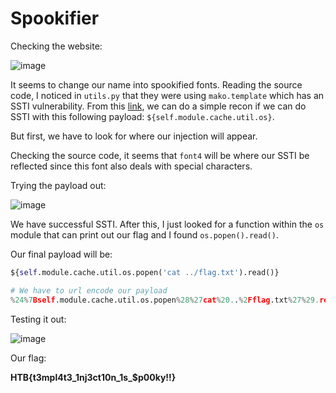 # Spookifier

Checking the website:

![image](https://user-images.githubusercontent.com/86394721/198368857-7095ea17-7326-444b-b416-7fb59a7a4fa6.png)


It seems to change our name into spookified fonts. Reading the source code, I noticed in `utils.py` that they were using `mako.template` which has an SSTI vulnerability. From this [link](https://podalirius.net/en/articles/python-context-free-payloads-in-mako-templates/), we can do a simple recon if we can do SSTI with this following payload: `${self.module.cache.util.os}`.

But first, we have to look for where our injection will appear.

Checking the source code, it seems that `font4` will be where our SSTI be reflected since this font also deals with special characters.

Trying the payload out:

![image](https://user-images.githubusercontent.com/86394721/198368864-844abde1-22f4-4620-83f5-ae528132e8b8.png)

We have successful SSTI. After this, I just looked for a function within the `os` module that can print out our flag and I found `os.popen().read()`.

Our final payload will be:

```python
${self.module.cache.util.os.popen('cat ../flag.txt').read()} 

# We have to url encode our payload
%24%7Bself.module.cache.util.os.popen%28%27cat%20..%2Fflag.txt%27%29.read%28%29%7D
```

Testing it out:

![image](https://user-images.githubusercontent.com/86394721/198368868-a02c5a14-74a5-4481-9f94-fb4ca61019e5.png)

Our flag:

**HTB{t3mpl4t3_1nj3ct10n_1s_$p00ky!!}**
